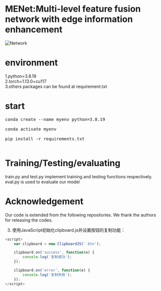# MENet:Multi-level feature fusion network with edge information enhancement
![Network](https://github.com/yang19950966666/MENet/assets/150333424/d6f082ca-82b3-44ad-8500-1b8ad3ec4549)

# environment
1.python=3.8.19 <br>
2.torch=1.13.0+cu117  <br>
3.others packages can be found at requirement.txt  <br>
# start
<pre>
conda create --name myenv python=3.8.19 <br>
conda activate myenv <br>
pip install -r requirements.txt <br>
</pre>
#  Training/Testing/evaluating
train.py and test.py implement training and testing functions respectively.<br>
eval.py is used to evaluate our model
# Acknowledgement
Our code is extended from the following repositories. We thank the authors for releasing the codes.<br>


3. 使用JavaScript初始化clipboard.js并设置按钮的复制功能：

```javascript
<script>
    var clipboard = new ClipboardJS('.btn');

    clipboard.on('success', function(e) {
        console.log('复制成功');
    });

    clipboard.on('error', function(e) {
        console.log('复制失败');
    });
</script>
